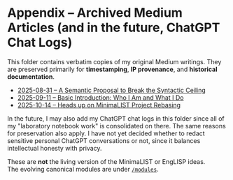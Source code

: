 # Appendix – Archived Medium Articles (and in the future, ChatGPT Chat Logs)

This folder contains verbatim copies of my original Medium writings.
They are preserved primarily for **timestamping**, **IP provenance**, and **historical documentation**.

- [2025-08-31 – A Semantic Proposal to Break the Syntactic Ceiling](./2025-08-31-semantic-proposal.html)
- [2025-09-11 – Basic Introduction: Who I Am and What I Do](./2025-09-11-basic-introduction.html)
- [2025-10-14 – Heads up on MinimaLIST Project Rebasing](./2025-10-14-heads-up.html)

In the future, I may also add my ChatGPT chat logs in this folder since all
of my "laboratory notebook work" is consolidated on there. The same reasons
for preservation also apply. I have not yet decided whether to redact
sensitive personal ChatGPT conversations or not, since it balances
intellectual honesty with privacy.

These are **not** the living version of the MinimaLIST or EngLISP ideas.  
The evolving canonical modules are under [`/modules`](../modules).
